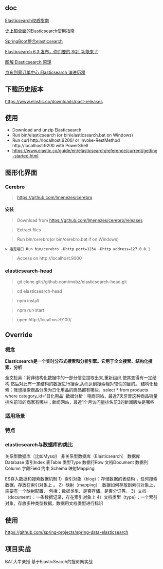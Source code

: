 
## doc
[Elasticsearch权威指南](https://www.elastic.co/guide/cn/elasticsearch/guide/current/index.html)

[史上超全面的Elasticsearch使用指南](https://www.javazhiyin.com/4588.html)

[SpringBoot整合elasticsearch](https://www.cnblogs.com/dalaoyang/p/8990989.html)

[Elasticsearch 6.3 发布，你们要的 SQL 功能来了](https://www.iteblog.com/archives/2378.html?from=like)

[图解 Elasticsearch 原理](https://mp.weixin.qq.com/s/a68yVzZK7xju2GPoAftBAw)

[京东到家订单中心 Elasticsearch 演进历程](https://mp.weixin.qq.com/s/TrCJJtvhjB2m29fOOa3Rzg)

## 下载历史版本
https://www.elastic.co/downloads/past-releases

## 使用
* Download and unzip Elasticsearch
* Run bin/elasticsearch (or bin\elasticsearch.bat on Windows)
* Run curl http://localhost:9200/ or Invoke-RestMethod http://localhost:9200 with PowerShell
* https://www.elastic.co/guide/en/elasticsearch/reference/current/getting-started.html

## 图形化界面

### Cerebro

> https://github.com/lmenezes/cerebro

#### 安装

> Download from https://github.com/lmenezes/cerebro/releases

> Extract files

> Run bin/cerebro(or bin/cerebro.bat if on Windows)

    > 指定端口 Run bin/cerebro -Dhttp.port=1234 -Dhttp.address=127.0.0.1

> Access on http://localhost:9000

### elasticsearch-head

> git clone git://github.com/mobz/elasticsearch-head.git

> cd elasticsearch-head

> npm install

> npm run start

> open http://localhost:9100/

## Override

### 概念

**Elasticsearch是一个实时分布式搜索和分析引擎。它用于全文搜索、结构化搜索、分析**

全文检索：将非结构化数据中的一部分信息提取出来,重新组织,使其变得有一定结构,然后对此有一定结构的数据进行搜索,从而达到搜索相对较快的目的。
结构化检索：我想搜索商品分类为日化用品的商品都有哪些，select * from products where category_id='日化用品'
数据分析：电商网站，最近7天牙膏这种商品销量排名前10的商家有哪些；新闻网站，最近1个月访问量排名前3的新闻版块是哪些

### 适用场景

### 特点

### elasticsearch与数据库的类比
关系型数据库（比如Mysql）	非关系型数据库（Elasticsearch）
数据库Database	        索引Index
表Table	                类型Type
数据行Row	            文档Document
数据列Column	            字段Field
约束 Schema	            映射Mapping

ES存入数据和搜索数据机制
1）索引对象（blog）：存储数据的表结构 ，任何搜索数据，存放在索引对象上 。
2）映射（mapping）：数据如何存放到索引对象上，需要有一个映射配置， 包括：数据类型、是否存储、是否分词等。
3）文档（document）：一条数据记录，存在索引对象上 
4）文档类型（type）：一个索引对象，存放多种类型数据，数据用文档类型进行标识  

## 使用

https://github.com/spring-projects/spring-data-elasticsearch

## 项目实战

BAT大牛亲授 基于ElasticSearch的搜房网实战
